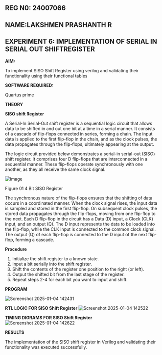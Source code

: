 ## REG N0: 24007066
## NAME:LAKSHMEN PRASHANTH R
## EXPERIMENT 6: IMPLEMENTATION OF SERIAL IN SERIAL OUT SHIFTREGISTER



**AIM:**

To implement  SISO Shift Register using verilog and validating their functionality using their functional tables

**SOFTWARE REQUIRED:**

Quartus prime

**THEORY**

**SISO shift Register**

A Serial-In Serial-Out shift register is a sequential logic circuit that allows data to be shifted in and out one bit at a time in a serial manner. It consists of a cascade of flip-flops connected in series, forming a chain. The input data is applied to the first flip-flop in the chain, and as the clock pulses, the data propagates through the flip-flops, ultimately appearing at the output.

The logic circuit provided below demonstrates a serial-in serial-out (SISO) shift register. It comprises four D flip-flops that are interconnected in a sequential manner. These flip-flops operate synchronously with one another, as they all receive the same clock signal.

![image](https://github.com/naavaneetha/SERIAL-IN-SERIAL-OUT-SHIFTREGISTER/assets/154305477/e81c4072-37f9-46c6-8145-566764b74c3a)

Figure 01 4 Bit SISO Register

The synchronous nature of the flip-flops ensures that the shifting of data occurs in a coordinated manner. When the clock signal rises, the input data is sampled and stored in the first flip-flop. On subsequent clock pulses, the stored data propagates through the flip-flops, moving from one flip-flop to the next.
Each D flip-flop in the circuit has a Data (D) input, a Clock (CLK) input, and an output (Q). The D input represents the data to be loaded into the flip-flop, while the CLK input is connected to the common clock signal. The output (Q) of each flip-flop is connected to the D input of the next flip-flop, forming a cascade.

**Procedure**
1. Initialize the shift register to a known state.
2. Input a bit serially into the shift register.
3. Shift the contents of the register one position to the right (or left).
4. Output the shifted bit from the last stage of the register.
5. Repeat steps 2-4 for each bit you want to input and shift.


**PROGRAM**

![Screenshot 2025-01-04 142431](https://github.com/user-attachments/assets/bb6dd2a6-2dae-4144-8372-77fce2c3010f)






**RTL LOGIC FOR SISO Shift Register**
![Screenshot 2025-01-04 142522](https://github.com/user-attachments/assets/b08d1f3f-f525-48c7-ae00-c1b44d1df602)



**TIMING DIGRAMS FOR SISO Shift Register**
![Screenshot 2025-01-04 142622](https://github.com/user-attachments/assets/bc64facc-2bd0-4beb-b6c3-fc481295c226)


**RESULTS**

The implementation of the SISO shift register in Verilog and validating their functionality was executed successfully.
